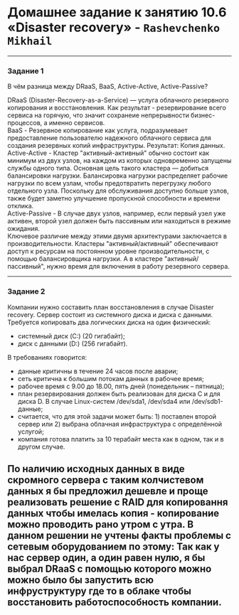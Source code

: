 # Домашнее задание к занятию 10.6 «Disaster recovery» - `Rashevchenko Mikhail`

---

### Задание 1

В чём разница между DRaaS, BaaS, Active-Active, Active-Passive?  

DRaaS (Disaster-Recovery-as-a-Service) — услуга облачного резервного копирования и восстановления. Как результат - резервирование всего сервиса на горячую, что значит сохранеие непрерывности бизнес-процессов, а именно сервисов.  
BaaS - Резервное копирование как услуга, подразумевает предоставление пользователю надежного облачного сервиса для создания резервных копий инфраструктуры. Результат: Копия данных.  
Active-Active - Кластер "активный-активный" обычно состоит как минимум из двух узлов, на каждом из которых одновременно запущены службы одного типа. Основная цель такого кластера — добиться балансировки нагрузки. Балансировка нагрузки распределяет рабочие нагрузки по всем узлам, чтобы предотвратить перегрузку любого отдельного узла. Поскольку для обслуживания доступно больше узлов, также будет заметно улучшение пропускной способности и времени отклика.  
Active-Passive - В случае двух узлов, например, если первый узел уже активен, второй узел должен быть пассивным или находиться в режиме ожидания.  
Ключевое различие между этими двумя архитектурами заключается в производительности. Кластеры "активный/активный" обеспечивают доступ к ресурсам на постоянном уровне производительности, с помощью балансировщика нагрузки. А в кластере "активный/пассивный", нужно время для включения в работу резервного сервера.  

---

### Задание 2

Компании нужно составить план восстановления в случае Disaster recovery. Сервер состоит из системного диска и диска с данными. 
Требуется копировать два логических диска на один физический: 
- системный диск (C:) (20 гигабайт);
- диск с данными (D:) (256 гигабайт). 

В требованиях говорится: 
- данные критичны в течение 24 часов после аварии;
- сеть критична к большим потокам данных в рабочее время;
- рабочее время с 9.00 до 18.00, пять дней (понедельник – пятница);
- план резервирования должен быть реализован для диска C и для диска D. В случае Linux-систем /dev/sda1, /dev/sda4 или /dev/sdb1-данные;
- считается, что для этой задачи может быть: 1) поставлен второй сервер или 2) выбрана облачная инфраструктура с определённой услугой;
- компания готова платить за 10 терабайт места как в одном, так и в другом случае.
 
По наличию исходных данных в виде скромного сервера с таким колчистевом данных я бы предложил дешевле и проще реализовать решение с RAID для копировання данных чтобы имелась копия - копирование можно проводить рано утром с утра. В данном решении не учтены факты проблемы с сетевым оборудованием по этому:
Так как у нас сервер один, а один равен нулю, я бы выбрал DRaaS с помощью которого можно можно было бы запустить всю инфруструктуру где то в облаке чтобы восстановить работоспособность компании.
---




